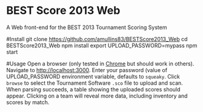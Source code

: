 BEST Score 2013 Web
===================

A Web front-end for the BEST 2013 Tournament Scoring System

#Install
    git clone https://github.com/amullins83/BESTScore2013_Web
    cd BESTScore2013_Web
    npm install
    export UPLOAD_PASSWORD=mypass
    npm start

#Usage
Open a browser (only tested in [Chrome](http://chrome.google.com) but should work in others). Navigate to [http://localhost:3000](). Enter your password (value of UPLOAD_PASSWORD environment variable, defaults to `squeaky`. Click `browse` to select the Tournament Software `.sco` file to upload and scan. When parsing succeeds, a table showing the uploaded scores should appear. Clicking on a team will reveal more data, including inventory and scores by match.
